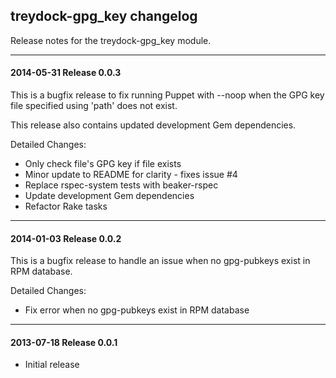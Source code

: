 ## treydock-gpg_key changelog

Release notes for the treydock-gpg_key module.

------------------------------------------

#### 2014-05-31 Release 0.0.3

This is a bugfix release to fix running Puppet with --noop when the GPG key file specified using 'path' does not exist.

This release also contains updated development Gem dependencies.

Detailed Changes:

* Only check file's GPG key if file exists
* Minor update to README for clarity - fixes issue #4
* Replace rspec-system tests with beaker-rspec
* Update development Gem dependencies
* Refactor Rake tasks

------------------------------------------

#### 2014-01-03 Release 0.0.2

This is a bugfix release to handle an issue when no gpg-pubkeys exist in RPM database.

Detailed Changes:

* Fix error when no gpg-pubkeys exist in RPM database

------------------------------------------

#### 2013-07-18 Release 0.0.1

* Initial release
